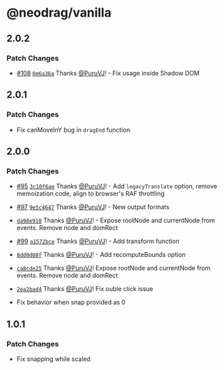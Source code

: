 # @neodrag/vanilla

## 2.0.2

### Patch Changes

- [#108](https://github.com/PuruVJ/neodrag/pull/108) [`0e6a36a`](https://github.com/PuruVJ/neodrag/commit/0e6a36a8ab1be01b97d8604dbc931c6e7ce4f16b) Thanks [@PuruVJ](https://github.com/PuruVJ)! - Fix usage inside Shadow DOM

## 2.0.1

### Patch Changes

- Fix canMoveInY bug in `dragEnd` function

## 2.0.0

### Patch Changes

- [#95](https://github.com/PuruVJ/neodrag/pull/95) [`3c10f6ae`](https://github.com/PuruVJ/neodrag/commit/3c10f6ae377c3e9fc9fea963ea99204a4649806c) Thanks [@PuruVJ](https://github.com/PuruVJ)! - Add `legacyTranslate` option, remove memoization code, align to browser's RAF throttling

- [#97](https://github.com/PuruVJ/neodrag/pull/97) [`9e5c4647`](https://github.com/PuruVJ/neodrag/commit/9e5c46477c7781bc75a57944983434a0c8ceff77) Thanks [@PuruVJ](https://github.com/PuruVJ)! - New output formats

- [`da98e910`](https://github.com/PuruVJ/neodrag/commit/da98e910469d63e53e2462e74196bad3b90ea053) Thanks [@PuruVJ](https://github.com/PuruVJ)! - Expose rootNode and currentNode from events. Remove node and domRect

- [#99](https://github.com/PuruVJ/neodrag/pull/99) [`a1572bce`](https://github.com/PuruVJ/neodrag/commit/a1572bce5186051a5114dd580017a49fc2b3c7fc) Thanks [@PuruVJ](https://github.com/PuruVJ)! - Add transform function

- [`8dd0d88f`](https://github.com/PuruVJ/neodrag/commit/8dd0d88ff0458c0bd6d20e3649371fdf732c9ebb) Thanks [@PuruVJ](https://github.com/PuruVJ)! - Add recomputeBounds option

- [`ca8cde25`](https://github.com/PuruVJ/neodrag/commit/ca8cde252e555cc50a0919a295d01ec340207f8e) Thanks [@PuruVJ](https://github.com/PuruVJ)! Expose rootNode and currentNode from events. Remove node and domRect

- [`2ea2bad4`](https://github.com/PuruVJ/neodrag/commit/2ea2bad4f16e798fb0ecb55f8554efcd2e50ca26) Thanks [@PuruVJ](https://github.com/PuruVJ)! Fix ouble click issue

- Fix behavior when snap provided as 0

## 1.0.1

### Patch Changes

- Fix snapping while scaled

